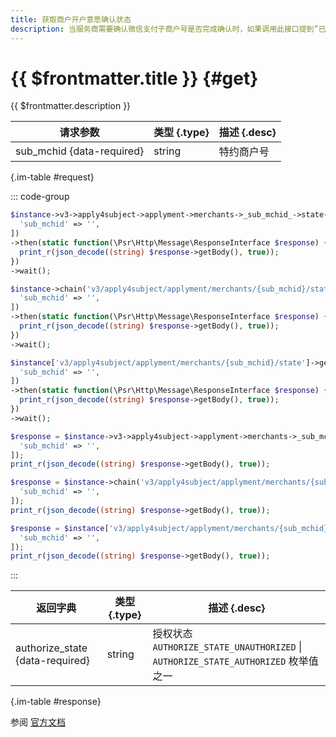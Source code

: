 ```yaml
---
title: 获取商户开户意愿确认状态
description: 当服务商需要确认微信支付子商户号是否完成确认时，如果调用此接口提到”已授权“状态，则说明该商户号已完成开户意愿确认。
---
```


# {{ $frontmatter.title }} {#get}

{{ $frontmatter.description }}

| 请求参数 | 类型 {.type} | 描述 {.desc}
| --- | --- | ---
| sub_mchid {data-required} | string | 特约商户号

{.im-table #request}

::: code-group

```php [异步纯链式]
$instance->v3->apply4subject->applyment->merchants->_sub_mchid_->state->getAsync([
  'sub_mchid' => '',
])
->then(static function(\Psr\Http\Message\ResponseInterface $response) {
  print_r(json_decode((string) $response->getBody(), true));
})
->wait();
```

```php [异步声明式]
$instance->chain('v3/apply4subject/applyment/merchants/{sub_mchid}/state')->getAsync([
  'sub_mchid' => '',
])
->then(static function(\Psr\Http\Message\ResponseInterface $response) {
  print_r(json_decode((string) $response->getBody(), true));
})
->wait();
```

```php [异步属性式]
$instance['v3/apply4subject/applyment/merchants/{sub_mchid}/state']->getAsync([
  'sub_mchid' => '',
])
->then(static function(\Psr\Http\Message\ResponseInterface $response) {
  print_r(json_decode((string) $response->getBody(), true));
})
->wait();
```

```php [同步纯链式]
$response = $instance->v3->apply4subject->applyment->merchants->_sub_mchid_->state->get([
  'sub_mchid' => '',
]);
print_r(json_decode((string) $response->getBody(), true));
```

```php [同步声明式]
$response = $instance->chain('v3/apply4subject/applyment/merchants/{sub_mchid}/state')->get([
  'sub_mchid' => '',
]);
print_r(json_decode((string) $response->getBody(), true));
```

```php [同步属性式]
$response = $instance['v3/apply4subject/applyment/merchants/{sub_mchid}/state']->get([
  'sub_mchid' => '',
]);
print_r(json_decode((string) $response->getBody(), true));
```

:::

| 返回字典 | 类型 {.type} | 描述 {.desc}
| --- | --- | ---
| authorize_state {data-required} | string | 授权状态<br/>`AUTHORIZE_STATE_UNAUTHORIZED` \| `AUTHORIZE_STATE_AUTHORIZED` 枚举值之一

{.im-table #response}

参阅 [官方文档](https://pay.weixin.qq.com/doc/v3/partner/4012467549)
